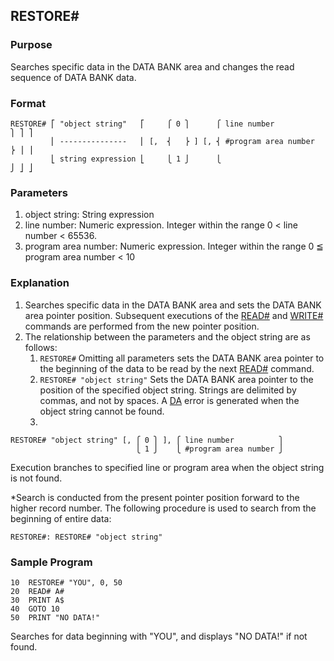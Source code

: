 ## RESTORE#

### Purpose
Searches specific data in the DATA BANK area and changes the read sequence
of DATA BANK data.

### Format
```basic
RESTORE# ⎡ "object string"   ⎡     ⎧ 0 ⎫      ⎧ line number            ⎫ ⎤ ⎤
         ⎢ ---------------   ⎢ [,  ⎨   ⎬ ] [, ⎨ #program area number   ⎬ ⎥ ⎥
         ⎣ string expression ⎣     ⎩ 1 ⎭      ⎩                        ⎭ ⎦ ⎦
```

### Parameters
1. object string: String expression
2. line number: Numeric expression. Integer within the range 0 < line number < 65536.
3. program area number: Numeric expression. Integer within the range 0 ≦ program area number < 10

### Explanation
1. Searches specific data in the DATA BANK area and sets the DATA BANK area pointer
position. Subsequent executions of the [READ#](READ_HASH.md) and [WRITE#](WRITE_HASH.md)
commands are performed from the new pointer position.
2. The relationship between the parameters and the object string are as follows:
   1. `RESTORE#`
      Omitting all parameters sets the DATA BANK area pointer to the beginning of the data to be read by the next [READ#](READ_HASH.md) command.
   2. `RESTORE# "object string"`
      Sets the DATA BANK area pointer to the position of the specified object string.
      Strings are delimited by commas, and not by spaces. A [DA](../errors.md#da-error) error is generated when the object string cannot be found.
   3. 
```basic
RESTORE# "object string" [, ⎧ 0 ⎫ ], ⎧ line number          ⎫
                            ⎩ 1 ⎭    ⎩ #program area number ⎭
```
Execution branches to specified line or program area when the object string is not found.
   
*Search is conducted from the present pointer position forward to the higher record
number. The following procedure is used to search from the beginning of entire data:

```basic
RESTORE#: RESTORE# "object string"
```

### Sample Program
```basic
10  RESTORE# "YOU", 0, 50
20  READ# A#
30  PRINT A$
40  GOTO 10
50  PRINT "NO DATA!"
```

Searches for data beginning with "YOU", and displays "NO DATA!" if not found.
